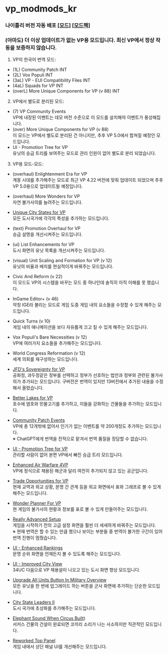 # vp_modmods_kr

### 나이틀리 버전 자동 배포 [[모드]](https://nightly.link/handanikr/vp_modmods_kr/workflows/inno-build/master/Vox%20Populi%20INT%2B.zip) [[모드팩]](https://nightly.link/handanikr/vp_modmods_kr/workflows/inno-mpbuild/master/VP%20INT%20Modpack%2B.zip)

### (아마도) 더 이상 업데이트가 없는 VP용 모드입니다. 최신 VP에서 정상 작동을 보증하지 않습니다.

1. VP의 한국어 번역 모드:
- (1L) Community Patch INT
- (2L) Vox Populi INT
- (3aL) VP - EUI Compatibility Files INT
- (4aL) Squads for VP INT
- (overL) More Unique Components for VP (v 88) INT

2. VP에서 별도로 분리된 모드:
- (7) VP Community Events  
  VP에 내장된 이벤트는 데모 버전 수준으로 이 모드를 설치해야 이벤트가 풍성해집니다.
- (over) More Unique Components for VP (v 88)  
  이 모드는 VP에서 별도로 분리된 건 아니지만, 추후 VP 5.0에서 합쳐질 예정인 모드입니다.
- UI - Promotion Tree for VP  
  유닛의 승급 트리를 보여주는 모드로 관리 인원이 없어 별도로 분리 되었습니다.

3. VP용 모드-모드:

- (overhaul) Enlightenment Era for VP  
  계몽 시대를 추가해주는 모드로 최근 VP 4.22 버전에 맞춰 업데이트 되었으며 추후 VP 5.0용으로 업데이트될 예정입니다.

- (overhaul) More Wonders for VP  
  자연 불가사의를 늘려주는 모드입니다.

- [Unique City States for VP](https://gall.dcinside.com/civilization/265235)  
  모든 도시국가에 각각의 특성을 추가하는 모드입니다.

- (text) Promotion Overhaul for VP  
  승급 설명을 개선시켜주는 모드입니다.

- (ui) List Enhancements for VP  
  도시 화면의 유닛 목록을 개선시켜주는 모드입니다.

- (visual) Unit Scaling and Formation for VP (v 12)  
  유닛의 비율과 배치를 현실적이게 바꿔주는 모드입니다.

- Civic And Reform (v 22)  
  이 모드도 VP의 시스템을 바꾸는 모드 중 하나인데 솔직히 아직 이해를 못 했습니다.

- InGame Editor+ (v 46)  
  약칭 IGE라 불리는 모드로 게임 도중 게임 내의 요소들을 수정할 수 있게 해주는 모드입니다.

- Quick Turns (v 10)  
  게임 내의 애니메이션을 보다 자유롭게 끄고 킬 수 있게 해주는 모드입니다.

- Vox Populi's Bare Necessities (v 12)  
  VP에 여러가지 요소들을 추가해주는 모드입니다.

- World Congress Reformation (v 12)  
  세계 의회를 재구성하는 모드입니다.

- [JFD's Sovereignty for VP](https://gall.dcinside.com/civilization/275728)  
  공화정, 과두정같은 정부를 선택하고 정부가 선호하는 법안과 정부와 관련된 불가사의가 추가되는 모드입니다. 구버전은 번역이 있지만 13버전에서 추가된 내용을 수정해서 올렸습니다.

- [Better Lakes for VP](https://forums.civfanatics.com/resources/better-lakes-for-vp.28446/)  
  호수에 염호와 민물고기를 추가하고, 이들을 강화하는 건물들을 추가하는 모드입니다.

- [Community Patch Events](https://forums.civfanatics.com/threads/community-patch-events-development.569321/)  
  VP에 총 12개밖에 없어서 인기가 없는 이벤트를 약 200개정도 추가하는 모드입니다.  
  ※ ChatGPT에게 번역을 전적으로 맡겨서 번역 품질을 장담할 수 없습니다.

- [UI - Promotion Tree for VP](https://forums.civfanatics.com/threads/ui-promotion-tree-for-vp.690546/)  
  관리할 사람이 없어 본편 VP에서 빠진 승급 트리 모드입니다.

- [Enhanced Air Warfare 4VP](https://forums.civfanatics.com/threads/enhanced-air-warfare-4vp.656114/post-16250264)  
  VP에 정식으로 채용된 해군과 달리 여전히 추가되지 않고 있는 공군입니다.

- [Trade Opportunities for VP](https://forums.civfanatics.com/threads/trade-opportunities-for-vp.636230/)  
  현재 교역과 외교 상황, 문명 간 관계 등을 외교 화면에서 표와 그래프로 볼 수 있게 해주는 모드입니다.

- [Wonder Planner For VP](https://forums.civfanatics.com/threads/wonder-planner-for-vp.636588/)  
  현 게임의 불가사의 현황과 정보를 표로 볼 수 있게 만들어주는 모드입니다.

- [Really Advanced Setup](https://forums.civfanatics.com/threads/really-advanced-setup.486324/)  
  게임을 시작하기 전의 고급 설정 화면을 훨씬 더 세세하게 바꿔주는 모드입니다.  
  ※ 현재 번역은 할 수 있는 만큼 했으나 보이는 부분들 중 번역이 불가한 구간이 있어 번역 진행이 멈췄습니다.

- [UI - Enhanced Rankings](https://www.picknmixmods.com/mods/CivV/UI/Enhanced%20Rankings.html)  
  문명 순위 화면을 언제든지 볼 수 있도록 해주는 모드입니다.

- [UI - Improved City View](https://forums.civfanatics.com/threads/ui-improved-city-view-vox-populi-with-eui.627067/post-16473637)  
  34UC 다음으로 VP 채용설이 나오고 있는 도시 화면 향상 모드입니다.

- [Upgrade All Units Button In Military Overview](https://forums.civfanatics.com/resources/upgrade-all-units-button-in-military-overview.30443/)  
  모든 유닛을 한 번에 업그레이드 하는 버튼을 군사 화면에 추가하는 단순한 모드입니다.

- [City State Leaders II](https://forums.civfanatics.com/threads/city-states-leaders-ii.473670/)  
  도시 국가에 초상화를 추가해주는 모드입니다.

- [Elephant Sound When Circus Built](https://forums.civfanatics.com/threads/elephant-sound-when-circus-built.690742/))  
  서커스 건물의 건설이 완료되면 코끼리 소리가 나는 사소하지만 직관적인 모드입니다.

- [Reworked Top Panel](https://forums.civfanatics.com/threads/bals-qol-ui-mods-and-stuff-linked-units-assign-all-to-project-commander-borders-military-log-etc.674267/post-16460166)  
  게임 내에서 상단 패널 UI를 개선해주는 모드입니다.
